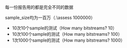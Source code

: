 每一份报告用的都是完全不同的数据

sample_size均为一百万（.\assess 1000000）

- 10次10个sample的测试（How many bitstreams? 10）
- 10次100个sample的测试（How many bitstreams? 100）
- 1次1000个sample的测试（How many bitstreams? 1000）

<!-- 1Mb = 1K Kb = 1000 000 bit -->